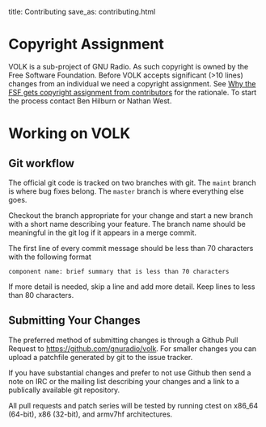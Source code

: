 title: Contributing
save_as: contributing.html

# Copyright Assignment

VOLK is a sub-project of GNU Radio. As such copyright is owned by the Free
Software Foundation. Before VOLK accepts significant (>10 lines) changes from
an individual we need a copyright assignment. See [Why the FSF gets copyright
assignment from contributors](https://www.gnu.org/licenses/why-assign.html) for
the rationale. To start the process contact Ben Hilburn or Nathan West.

# Working on VOLK

## Git workflow

The official git code is tracked on two branches with git. The `maint` branch
is where bug fixes belong. The `master` branch is where everything else goes.

Checkout the branch appropriate for your change and start a new branch with a
short name describing your feature. The branch name should be meaningful in the
git log if it appears in a merge commit.

The first line of every commit message should be less than 70 characters with
the following format

    component name: brief summary that is less than 70 characters

If more detail is needed, skip a line and add more detail. Keep lines to less
than 80 characters.

## Submitting Your Changes

The preferred method of submitting changes is through a Github Pull Request to
https://github.com/gnuradio/volk. For smaller changes you can upload a
patchfile generated by git to the issue tracker.

If you have substantial changes and prefer to not use Github then send a note
on IRC or the mailing list describing your changes and a link to a publically
available git repository.

All pull requests and patch series will be tested by running ctest on x86_64
(64-bit), x86 (32-bit), and armv7hf architectures.
